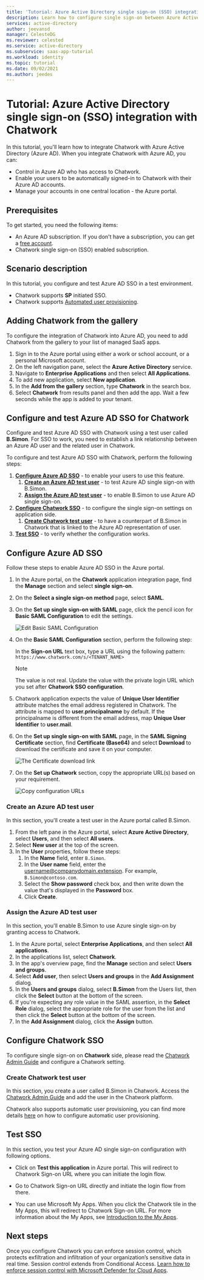 ```yaml
---
title: 'Tutorial: Azure Active Directory single sign-on (SSO) integration with Chatwork | Microsoft Docs'
description: Learn how to configure single sign-on between Azure Active Directory and Chatwork.
services: active-directory
author: jeevansd
manager: CelesteDG
ms.reviewer: celested
ms.service: active-directory
ms.subservice: saas-app-tutorial
ms.workload: identity
ms.topic: tutorial
ms.date: 09/02/2021
ms.author: jeedes
---
```


# Tutorial: Azure Active Directory single sign-on (SSO) integration with Chatwork

In this tutorial, you'll learn how to integrate Chatwork with Azure Active Directory (Azure AD). When you integrate Chatwork with Azure AD, you can:

* Control in Azure AD who has access to Chatwork.
* Enable your users to be automatically signed-in to Chatwork with their Azure AD accounts.
* Manage your accounts in one central location - the Azure portal.

## Prerequisites

To get started, you need the following items:

* An Azure AD subscription. If you don't have a subscription, you can get a [free account](https://azure.microsoft.com/free/).
* Chatwork single sign-on (SSO) enabled subscription.

## Scenario description

In this tutorial, you configure and test Azure AD SSO in a test environment.

* Chatwork supports **SP** initiated SSO.
* Chatwork supports [Automated user provisioning](chatwork-provisioning-tutorial.md).

## Adding Chatwork from the gallery

To configure the integration of Chatwork into Azure AD, you need to add Chatwork from the gallery to your list of managed SaaS apps.

1. Sign in to the Azure portal using either a work or school account, or a personal Microsoft account.
1. On the left navigation pane, select the **Azure Active Directory** service.
1. Navigate to **Enterprise Applications** and then select **All Applications**.
1. To add new application, select **New application**.
1. In the **Add from the gallery** section, type **Chatwork** in the search box.
1. Select **Chatwork** from results panel and then add the app. Wait a few seconds while the app is added to your tenant.

## Configure and test Azure AD SSO for Chatwork

Configure and test Azure AD SSO with Chatwork using a test user called **B.Simon**. For SSO to work, you need to establish a link relationship between an Azure AD user and the related user in Chatwork.

To configure and test Azure AD SSO with Chatwork, perform the following steps:

1. **[Configure Azure AD SSO](#configure-azure-ad-sso)** - to enable your users to use this feature.
    1. **[Create an Azure AD test user](#create-an-azure-ad-test-user)** - to test Azure AD single sign-on with B.Simon.
    1. **[Assign the Azure AD test user](#assign-the-azure-ad-test-user)** - to enable B.Simon to use Azure AD single sign-on.
1. **[Configure Chatwork SSO](#configure-chatwork-sso)** - to configure the single sign-on settings on application side.
    1. **[Create Chatwork test user](#create-chatwork-test-user)** - to have a counterpart of B.Simon in Chatwork that is linked to the Azure AD representation of user.
1. **[Test SSO](#test-sso)** - to verify whether the configuration works.

## Configure Azure AD SSO

Follow these steps to enable Azure AD SSO in the Azure portal.

1. In the Azure portal, on the **Chatwork** application integration page, find the **Manage** section and select **single sign-on**.
1. On the **Select a single sign-on method** page, select **SAML**.
1. On the **Set up single sign-on with SAML** page, click the pencil icon for **Basic SAML Configuration** to edit the settings.

   ![Edit Basic SAML Configuration](common/edit-urls.png)

1. On the **Basic SAML Configuration** section, perform the following step:

    In the **Sign-on URL** text box, type a URL using the following pattern:
    `https://www.chatwork.com/s/<TENANT_NAME>`

	> [!NOTE]
	> The value is not real. Update the value with the private login URL which you set after **Chatwork SSO configuration**.

1. Chatwork application expects the value of **Unique User Identifier** attribute matches the email address registered in Chatwork. The attribute is mapped to **user.principalname** by default. If the principalname is different from the email address, map  **Unique User Identifier** to **user.mail**.

1. On the **Set up single sign-on with SAML** page, in the **SAML Signing Certificate** section,  find **Certificate (Base64)** and select **Download** to download the certificate and save it on your computer.

	![The Certificate download link](common/certificatebase64.png)

1. On the **Set up Chatwork** section, copy the appropriate URL(s) based on your requirement.

	![Copy configuration URLs](common/copy-configuration-urls.png)

### Create an Azure AD test user

In this section, you'll create a test user in the Azure portal called B.Simon.

1. From the left pane in the Azure portal, select **Azure Active Directory**, select **Users**, and then select **All users**.
1. Select **New user** at the top of the screen.
1. In the **User** properties, follow these steps:
   1. In the **Name** field, enter `B.Simon`.  
   1. In the **User name** field, enter the username@companydomain.extension. For example, `B.Simon@contoso.com`.
   1. Select the **Show password** check box, and then write down the value that's displayed in the **Password** box.
   1. Click **Create**.

### Assign the Azure AD test user

In this section, you'll enable B.Simon to use Azure single sign-on by granting access to Chatwork.

1. In the Azure portal, select **Enterprise Applications**, and then select **All applications**.
1. In the applications list, select **Chatwork**.
1. In the app's overview page, find the **Manage** section and select **Users and groups**.
1. Select **Add user**, then select **Users and groups** in the **Add Assignment** dialog.
1. In the **Users and groups** dialog, select **B.Simon** from the Users list, then click the **Select** button at the bottom of the screen.
1. If you're expecting any role value in the SAML assertion, in the **Select Role** dialog, select the appropriate role for the user from the list and then click the **Select** button at the bottom of the screen.
1. In the **Add Assignment** dialog, click the **Assign** button.

## Configure Chatwork SSO

To configure single sign-on on **Chatwork** side, please read the [Chatwork Admin Guide](https://download.chatwork.com/Chatwork_AdminGuide.pdf) and configure a Chatwork setting.

### Create Chatwork test user

In this section, you create a user called B.Simon in Chatwork. Access the [Chatwork Admin Guide](https://download.chatwork.com/Chatwork_AdminGuide.pdf) and add the user in the Chatwork platform.

Chatwork also supports automatic user provisioning, you can find more details [here](./chatwork-provisioning-tutorial.md) on how to configure automatic user provisioning.

## Test SSO 

In this section, you test your Azure AD single sign-on configuration with following options. 

* Click on **Test this application** in Azure portal. This will redirect to Chatwork Sign-on URL where you can initiate the login flow. 

* Go to Chatwork Sign-on URL directly and initiate the login flow from there.

* You can use Microsoft My Apps. When you click the Chatwork tile in the My Apps, this will redirect to Chatwork Sign-on URL. For more information about the My Apps, see [Introduction to the My Apps](../user-help/my-apps-portal-end-user-access.md).

## Next steps

Once you configure Chatwork you can enforce session control, which protects exfiltration and infiltration of your organization’s sensitive data in real time. Session control extends from Conditional Access. [Learn how to enforce session control with Microsoft Defender for Cloud Apps](/cloud-app-security/proxy-deployment-aad).
